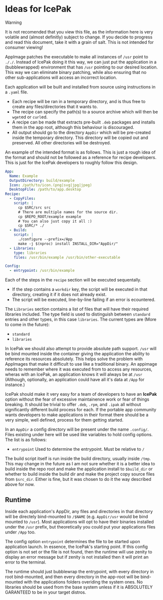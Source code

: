 # Ideas for IcePak

> [!WARNING]
> It is not recomended that you view this file, as the information here is very volatile and (almost definitly) subject to change. If you decide to progress and read this document, take it with a grain of salt. This is not intended for consumer viewing!

AppImage patches the executable to make all instances of `/usr` point to `././`. Instead of IcePak doing it this way, we can just put the application in a (bubblewrapped) environment that has `/usr` pointing to our desired location. This way we can eliminate binary patching, while also ensuring that no other sub-applications will access an incorrect location.

Each application will be built and installed from source using instructions in a `.yaml` file.
 - Each recipe will be ran in a temporary directory, and is thus free to create any files/directories that it wants to.
 - The recipe can specify the path(s) to a source archive which will then be `wget`ed or `curl`ed.
 - A recipe can be made that extracts pre-built `.deb` packages and installs them in the app root, although this behaviour is discouraged.
 - All output should go to the directory `AppDir` which will be pre-created inside the temporary directory. This directory will be copied out and preserved. All other directories will be destroyed.

An example of the intended format is as follows. This is just a rough idea of the format and should not be followed as a reference for recipe developers. This is just for the IcePak developers to roughly follow this design.

```yaml
App:
  Name: Example
  OutputDirectory: build/example
  Icon: /path/to/icon.(png|svg|jpg|jpeg)
  DesktopFile: /path/to/app.desktop
Recipe:
  - CopyFiles:
	script: |
      cp $SRC/src src
      # There are multiple names for the source dir.
      cp $REPO_ROOT/example example
      # You can also just copy it all :)
      cp $SRC/* ./
  - Build:
    script: |
	  ./configure --prefix=/App
	  make -j $(nproc) install INSTALL_DIR="AppDir/"
  - Libraries:
    type: libraries
	files: /usr/bin/example /usr/bin/other-executable

Config:
  - entrypoint: /usr/bin/example
```

Each of the steps in the `recipe` section will be executed sequentally.
 - If the step contains a `workdir` key, the script will be executed in that directory,
  creating it if it does not already exist.
 - The script will be executed, line-by-line failing if an error is ecountered.

The `Libraries` section contains a list of files that will have their required libraries included.
The type field is used to distinguish between `standard` entries and other types, in this case `libraries`. The current types are (More to come in the future):
 - `standard`
 - `libraries`

In IcePak we should also attempt to provide absolute path support. `/usr` will be bind mounted inside the container giving the application the ability to reference its resources absolutely.
This helps solve the problem with AppImages that make it difficult to use like a traditional binary. An appimage needs to remember where it was executed from to access any resources, wheras with an IcePak, an application knows it will always be at `/usr` (Although, optionally, an application could have all it's data at `/App` for instance.)

IcePak should make it very easy for a team of developers to have an **IcePak** option without the fear of excessive maintainence work or fear of things breaking. It should be trivial to offer `.deb`, `.rpm`, and `.ipak` all without significantly different build process for each. If the portable app community wants developers to make applications in their format there should be a very simple, well defined, process for them getting started.

In an `AppDir` a config directory will be present under the name `.config/`. Files existing under here will be used like variables to hold config options. The list is as follows:
 - `entrypoint` Used to determine the entrypoint. Must be relative to `/`


The build script itself is run inside the build directory, usually inside `/tmp`. This may change in the future as I am not sure whether it is a better idea to build inside the repo root and make the application install to `$build_dir` or whether to build inside the build dir and make the project copy source files from `$src_dir`. Either is fine, but it was chosen to do it the way described above for now.

## Runtime

Inside each application's AppDir, any files and directories in that directory will be directely bind-mounted to `/$NAME` (e.g. `AppDir/usr` would be bind mounted to `/usr`). Most applications will opt to have their binaries installed under the `/usr` prefix, but theoretically you could put your applications files under `/App` too.

The config option `entrypoint` determines the file to be started upon application launch. In essence, the IcePak's starting point. If this config option is not set or the file is not found, then the runtime will use zenity to display an error message but if zenity is not installed then it will print an error to the terminal.

The runtime should just bubblewrap the entrypoint, with every directory in root bind-mounted, and then every directory in the app-root will be bind-mounted with the applications folders overiding the system ones. No libraries should be used from the base system unless if it is ABSOLUTELY GARANTEED to be in your target distros.